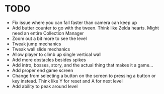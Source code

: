 # TODO

- Fix issue where you can fall faster than camera can keep up 
- Add butter counter to go with the tween. Think like Zelda hearts. Might need an entire Collection Manager
- Zoom out a bit more to see the level
- Tweak jump mechanics
- Tweak wall slide mechanics
- Allow player to climb up single vertical wall
- Add more obstacles besides spikes
- Add intro, bosses, story, and the actual thing that makes it a game...
- Add proper end game screen
- Change from selecting a button on the screen to pressing a button or key instead. Think like Y for reset and A for next level
- Add ability to peak around level
